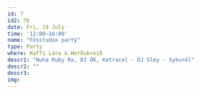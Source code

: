 ```yaml
---
id: 7
id2: 7b
date: Fri, 19 July
time: '12:00–16:00'
name: "Fösstudax partý"
type: Party
where: Kaffi Lára & Herðubreið
descr1: "Nuha Ruby Ra, DJ ÓK, Ketracel - DJ Sley - Sykurél"  
descr2: ""
descr3: 
img: 
---
```

